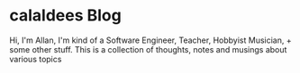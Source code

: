 calaldees Blog
==============

Hi, I'm Allan,
I'm kind of a Software Engineer, Teacher, Hobbyist Musician, + some other stuff.
This is a collection of thoughts, notes and musings about various topics
